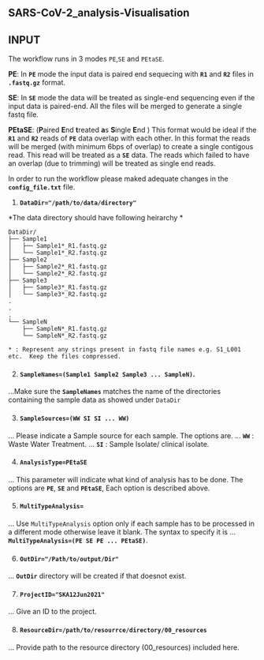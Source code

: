 ## SARS-CoV-2_analysis-Visualisation

## INPUT

The workflow runs in 3 modes `PE`,`SE` and `PEtaSE`.

**PE**: In **`PE`** mode the input data is paired end sequecing with **`R1`** and **`R2`** files in **`.fastq.gz`** format. 

**SE**: In **`SE`** mode the data will be treated as single-end sequencing even if the input data is paired-end.  All the files will be merged to generate a single fastq file.  

**PEtaSE**: (**P**aired **E**nd **t**reated **a**s **S**ingle **E**nd ) This format would be ideal if the **`R1`** and **`R2`** reads of **`PE`** data overlap with each other.  In this format the reads will be merged (with minimum 6bps of overlap) to create a single contigous read.  This read will be treated as a **`SE`** data. The reads which failed to have an overlap (due to trimming) will be treated as single end reads.

In order to run the workflow please maked adequate changes in the **`config_file.txt`** file.


1. **`DataDir="/path/to/data/directory"`**

*The data directory should have following heirarchy *
```
DataDir/
├── Sample1
│   ├── Sample1*_R1.fastq.gz
│   └── Sample1*_R2.fastq.gz
├── Sample2
│   ├── Sample2*_R1.fastq.gz
│   └── Sample2*_R2.fastq.gz
├── Sample3
│   ├── Sample3*_R1.fastq.gz
│   └── Sample3*_R2.fastq.gz
.
.
.
└── SampleN
    ├── SampleN*_R1.fastq.gz
    └── SampleN*_R2.fastq.gz

* : Represent any strings present in fastq file names e.g. S1_L001 etc.  Keep the files compressed.

```

2. #### **`SampleNames=(Sample1 Sample2 Sample3 ... SampleN)`**.
...Make sure the **`SampleNames`** matches the name of the directories containing the sample data as showed under `DataDir`


3. #### **`SampleSources=(WW SI SI ... WW)`**

... Please indicate a Sample source for each sample.  The options are.
... **`WW`** : Waste Water Treatment.
... **`SI`** : Sample Isolate/ clinical isolate.


4. #### **`AnalysisType=PEtaSE`**

... This parameter will indicate what kind of analysis has to be done.  The options are **`PE`**, **`SE`** and **`PEtaSE`**,  Each option is described above. 


5. #### **`MultiTypeAnalysis=`**
... Use `MultiTypeAnalysis` option only if each sample has to be processed in a different mode otherwise leave it blank. The syntax to specify it is 
... **`MultiTypeAnalysis=(PE SE PE ... PEtaSE)`**.


6. #### **`OutDir="/Path/to/output/Dir"`**
... **`OutDir`** directory will be created if that doesnot exist.


7. #### **`ProjectID="SKA12Jun2021"`**

... Give an ID to the project. 

8. #### **`ResourceDir=/path/to/resourrce/directory/00_resources`**

... Provide path to the resource directory (00_resources) included here.





